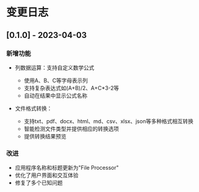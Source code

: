 # 变更日志

## [0.1.0] - 2023-04-03

### 新增功能
- 列数据运算：支持自定义数学公式
  - 使用A、B、C等字母表示列
  - 支持复杂表达式如(A+B)/2、A+C*3-2等
  - 自动在结果中显示公式名称
  
- 文件格式转换：
  - 支持txt、pdf、docx、html、md、csv、xlsx、json等多种格式相互转换
  - 智能检测文件类型并提供相应的转换选项
  - 提供转换结果预览

### 改进
- 应用程序名称和标题更新为"File Processor"
- 优化了用户界面和交互体验
- 修复了多个已知问题
